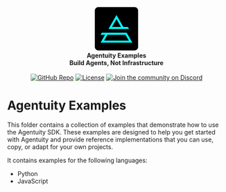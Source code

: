 <div align="center">
    <img src="../.github/Agentuity.png" alt="Agentuity" width="100"/> <br/>
    <strong>Agentuity Examples</strong> <br/>
    <strong>Build Agents, Not Infrastructure</strong> <br/>
<br />
<a href="https://github.com/agentuity/examples"><img alt="GitHub Repo" src="https://img.shields.io/badge/GitHub-Examples-blue"></a>
<a href="https://github.com/agentuity/examples/blob/main/LICENSE.md"><img alt="License" src="https://badgen.now.sh/badge/license/Apache-2.0"></a>
<a href="https://discord.gg/agentuity"><img alt="Join the community on Discord" src="https://img.shields.io/discord/1332974865371758646.svg?style=flat"></a>
</div>
</div>

# Agentuity Examples

This folder contains a collection of examples that demonstrate how to use the Agentuity SDK. These examples are designed to help you get started with Agentuity and provide reference implementations that you can use, copy, or adapt for your own projects.

It contains examples for the following languages:

- Python
- JavaScript

